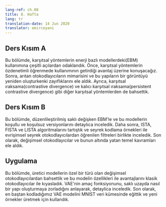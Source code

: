 ```yaml
---
lang-ref: ch.08
title: 8. Hafta
lang: tr
translation-date: 14 Jun 2020
translator: emirceyani
---
```


## Ders Kısım A

Bu bölümde, karşıtsal yöntemlerin enerji bazlı modellerdeki(EBM) kullanımına çeşitli açılardan odaklandık.
Önce, karşıtsal yöntemlerin özdenetimli öğrenmede kullanımının getirdiği avantaj üzerine konuşacağız.
Sonra, arıtan otokodlayıcıların mimarisini ve bu yapıların bir görüntüyü yeniden oluşturkenki zayıflıklarını ele aldık. Ayrıca, karşıtsal ıraksama(contrastive divergence) ve kalıcı karşıtsal ıraksama(persistent contrastive divergence) gibi diğer karşıtsal yöntemlerden de bahsettik.

## Ders Kısım B

Bu bölümde, düzenlileştirilmiş saklı değişken EBM'le ve bu modellerin koşullu ve koşulsuz versiyonlarını detaylıca inceledik. 
Daha sonra, ISTA, FISTA ve LISTA algoritmalarını tartıştık ve seyrek kodlama örnekleri ile evrişimsel seyrek otokodlayıcılardan öğrenilen filtreleri birlikte inceledik.
Son olarak, değişimsel otokodlayıcılar ve bunun altında yatan temel kavramları ele aldık. 

## Uygulama

Bu bölümde, üretici modellerin özel bir türü olan değişimsel otokodlayıcılardan bahsettik ve bu modelin özellikleri ile avantajlarını klasik otokodlayıcılar ile kıyasladık.
VAE'nin amaç fonksiyonunu, saklı uzayda nasıl bir yapı oluşturmaya zorladığını anlayarak, detaylica inceledik. 
Son olarak, en baştan kodladığımız VAE modelini MNIST veri kümesinde eğittik ve yeni örnekler üretmek için kullandık. 
